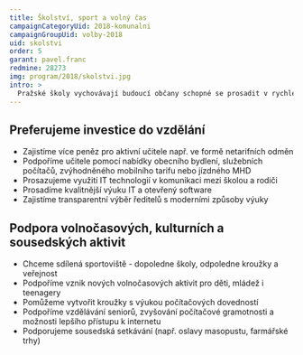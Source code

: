 ```yaml
---
title: Školství, sport a volný čas
campaignCategoryUid: 2018-komunalni
campaignGroupUid: volby-2018
uid: skolstvi
order: 5
garant: pavel.franc
redmine: 28273
img: program/2018/skolstvi.jpg
intro: >
  Pražské školy vychovávají budoucí občany schopné se prosadit v rychle se měnících podmínkách, zdaleka ne jen pro potřeby pracovního trhu. Budeme školám poskytovat dostatek financí na mzdy, provoz a meziškolní aktivity, ale i na profesní rozvoj učitelů a na zavedení a rozvoj inovativních vzdělávacích směrů podle poptávky Pražanů.
---
```


## Preferujeme investice do vzdělání
- Zajistíme více peněz pro aktivní učitele např. ve formě netarifních odměn
- Podpoříme učitele pomocí nabídky obecního bydlení, služebních počítačů, zvýhodněného mobilního tarifu nebo jízdného MHD
- Prosazujeme využití IT technologií v komunikaci mezi školou a rodiči
- Prosadíme kvalitnější výuku IT a otevřený software
- Zajistíme transparentní výběr ředitelů s moderními způsoby výuky

## Podpora volnočasových, kulturních a sousedských aktivit
- Chceme sdílená sportoviště - dopoledne školy, odpoledne kroužky a veřejnost
- Podpoříme vznik nových volnočasových aktivit pro děti, mládež i teenagery
- Pomůžeme vytvořit kroužky s výukou počítačových dovedností
- Podpoříme vzdělávání seniorů, zvyšování počítačové gramotnosti a možnosti lepšího přístupu k internetu
- Podporujeme sousedská setkávání (např. oslavy masopustu, farmářské trhy)
